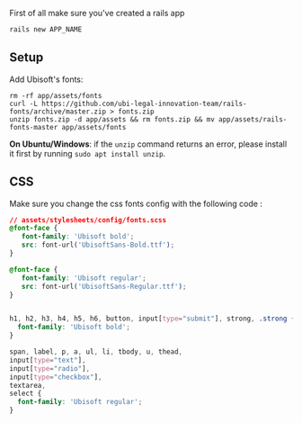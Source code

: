 First of all make sure you've created a rails app

```bash
rails new APP_NAME
```

## Setup

Add Ubisoft's fonts:

```
rm -rf app/assets/fonts
curl -L https://github.com/ubi-legal-innovation-team/rails-fonts/archive/master.zip > fonts.zip
unzip fonts.zip -d app/assets && rm fonts.zip && mv app/assets/rails-fonts-master app/assets/fonts
```


**On Ubuntu/Windows**: if the `unzip` command returns an error, please install it first by running `sudo apt install unzip`.

## CSS

Make sure you change the css fonts config with the following code :

```css
// assets/stylesheets/config/fonts.scss
@font-face {
   font-family: 'Ubisoft bold';
   src: font-url('UbisoftSans-Bold.ttf');
}

@font-face {
   font-family: 'Ubisoft regular';
   src: font-url('UbisoftSans-Regular.ttf');
}


h1, h2, h3, h4, h5, h6, button, input[type="submit"], strong, .strong {
  font-family: 'Ubisoft bold';
}

span, label, p, a, ul, li, tbody, u, thead,
input[type="text"],
input[type="radio"],
input[type="checkbox"],
textarea,
select {
  font-family: 'Ubisoft regular';
}
```
